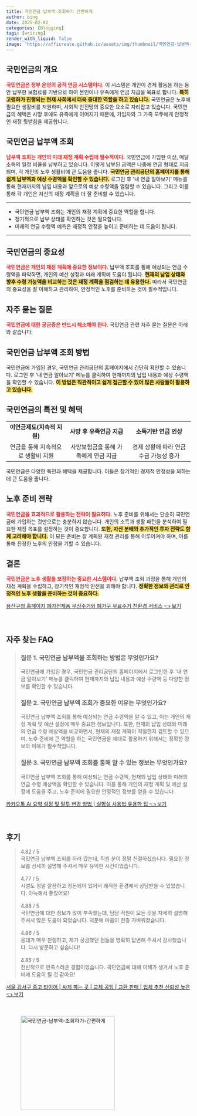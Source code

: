 ```yaml
---
title: 국민연금 납부액 조회하기 간편하게
author: bing
date: 2025-02-02
categories: [Blogging]
tags: [writing]
render_with_liquid: false
image: 'https://afficreate.github.io/assets/img/thumbnail/국민연금-납부액-조회하기-간편하게.webp'
---
```



<h2 id='국민연금_개요'>국민연금의 개요</h2>

<p><b><span style="color: #ee2323;">국민연금은 정부 운영의 공적 연금 시스템이다.</span></b> 이 시스템은 개인이 경제 활동을 하는 동안 납부한 보험료를 기반으로 하여 본인이나 유족에게 연금 지급을 목표로 합니다. <b><span style="background-color: #ffe066;">특히 고령화가 진행되는 현재 사회에서 더욱 중대한 역할을 하고 있습니다.</span></b> 국민연금은 노후에 필요한 생활비를 지원하며, 사회적 안전망의 중요한 요소로 자리잡고 있습니다. 국민연금의 혜택은 사망 후에도 유족에게 이어지기 때문에, 가입자와 그 가족 모두에게 안정적인 재정 뒷받침을 제공합니다.</p>

<h2 id='국민연금_납부액_조회'>국민연금 납부액 조회</h2>

<p><b><span style="color: #ee2323;">납부액 조회는 개인의 미래 재정 계획 수립에 필수적이다.</span></b> 국민연금에 가입한 이상, 매달 소득의 일정 비율을 납부하고 있습니다. 이렇게 납부된 금액은 나중에 연금 형태로 지급되며, 각 개인의 노후 생활비에 큰 도움을 줍니다. <b><span style="background-color: #ffe066;">국민연금 관리공단의 홈페이지를 통해 쉽게 납부액과 예상 수령액을 확인할 수 있습니다.</span></b> 로그인 후 '내 연금 알아보기' 메뉴를 통해 현재까지의 납입 내용과 앞으로의 예상 수령액을 열람할 수 있습니다. 그리고 이를 통해 각 개인은 자신의 재정 계획을 더 잘 준비할 수 있습니다.</p>

<hr />

<ul>
    <li>국민연금 납부액 조회는 개인의 재정 계획에 중요한 역할을 합니다.</li>
    <li>정기적으로 납부 상태를 확인하는 것은 필요합니다.</li>
    <li>미래의 연금 수령액 예측은 재정적 안정을 높이고 준비하는 데 도움이 됩니다.</li>
</ul>

<hr />

<h2 id='국민연금_중요성'>국민연금의 중요성</h2>

<p><b><span style="color: #ee2323;">국민연금은 개인의 재정 계획에 중요한 정보이다.</span></b> 납부액 조회를 통해 예상되는 연금 수령액을 파악하면, 개인의 예산 설정과 미래 계획에 도움이 됩니다. <b><span style="background-color: #ffe066;">현재의 납입 상태와 향후 수령 가능액을 비교하는 것은 재정 계획을 점검하는 데 유용한다.</span></b> 따라서 국민연금의 중요성을 잘 이해하고 관리하여, 안정적인 노후를 준비하는 것이 필수적입니다.</p>

<h2 id='자주_묻는_질문'>자주 묻는 질문</h2>

<p><b><span style="color: #ee2323;">국민연금에 대한 궁금증은 반드시 해소해야 한다.</span></b> 국민연금 관련 자주 묻는 질문은 아래와 같습니다:</p>

<h2 id='국민연금_조회방법'>국민연금 납부액 조회 방법</h2>

<p>국민연금에 가입된 경우, 국민연금 관리공단의 홈페이지에서 간단히 확인할 수 있습니다. 로그인 후 '내 연금 알아보기' 메뉴를 클릭하여 현재까지의 납입 내용과 예상 수령액을 확인할 수 있습니다. <b><span style="background-color: #ffe066;">이 방법은 직관적이고 쉽게 접근할 수 있어 많은 사람들이 활용하고 있습니다.</span></b></p>

<h2 id='특전_및_혜택'>국민연금의 특전 및 혜택</h2>

<table>
    <tr>
        <td style="text-align: center; height: 17px;"><b>이연금제도(지속적 지원)</b></td>
        <td style="text-align: center; height: 17px;"><b>사망 후 유족연금 지급</b></td>
        <td style="text-align: center; height: 17px;"><b>소득기반 연금 인상</b></td>
    </tr>
    <tr>
        <td style="text-align: center; height: 17px;">연금을 통해 지속적으로 생활비 지원</td>
        <td style="text-align: center; height: 17px;">사망보험금을 통해 가족에게 연금 지급</td>
        <td style="text-align: center; height: 17px;">경제 상황에 따라 연금 수급 가능성 증가</td>
    </tr>
</table>

<p>국민연금은 다양한 특전과 혜택을 제공합니다. 이들은 장기적인 경제적 안정성을 꾀하는 데 큰 도움을 줍니다.</p>

<h2 id='노후_준비_전략'>노후 준비 전략</h2>

<p><b><span style="color: #ee2323;">국민연금을 효과적으로 활용하는 전략이 필요하다.</span></b> 노후 준비를 위해서는 단순히 국민연금에 가입하는 것만으로는 충분하지 않습니다. 개인의 소득과 생활 패턴을 분석하여 필요한 재정 목표를 설정하는 것이 중요합니다. <b><span style="background-color: #ffe066;">또한, 자산 분배와 추가적인 투자 전략도 함께 고려해야 합니다.</span></b> 이 모든 준비는 잘 계획된 재정 관리를 통해 이루어져야 하며, 이를 통해 진정한 노후의 안정을 기할 수 있습니다.</p>

<h2 id='결론'>결론</h2>

<p><b><span style="color: #ee2323;">국민연금은 노후 생활을 보장하는 중요한 시스템이다.</span></b> 납부액 조회 과정을 통해 개인의 재정 계획을 수립하고, 장기적인 재정적 안전을 꾀해야 합니다. <b><span style="background-color: #ffe066;">정확한 정보와 관리로 안정적인 노후 생활을 준비하는 것이 중요하다.</span></b></p>


<p><a class="click-button" title="용산구청 홈페이지 폐가전제품 무상수거와 폐가구 무료수거 친환경 서비스" href="https://afficreate.github.io/posts/%EC%9A%A9%EC%82%B0%EA%B5%AC%EC%B2%AD-%ED%99%88%ED%8E%98%EC%9D%B4%EC%A7%80-%ED%8F%90%EA%B0%80%EC%A0%84%EC%A0%9C%ED%92%88-%EB%AC%B4%EC%83%81%EC%88%98%EA%B1%B0%EC%99%80-%ED%8F%90%EA%B0%80%EA%B5%AC-%EB%AC%B4%EB%A3%8C%EC%88%98%EA%B1%B0-%EC%B9%9C%ED%99%98%EA%B2%BD-%EC%84%9C%EB%B9%84%EC%8A%A4/" rel="dofollow">용산구청 홈페이지 폐가전제품 무상수거와 폐가구 무료수거 친환경 서비스 👈 보기</a></p><br>
<h2 id='자주_찾는_FAQ'>자주 찾는 FAQ</h2>
<div itemscope="" itemtype="https://schema.org/FAQPage"> 
<blockquote> 
<div itemscope="" itemprop="mainEntity" itemtype="https://schema.org/Question"> 
<h3 itemprop="name">질문 1. 국민연금 납부액을 조회하는 방법은 무엇인가요?</h3> 
<div itemscope="" itemprop="acceptedAnswer" itemtype="https://schema.org/Answer"> 
<span itemprop="text"> 
<p>국민연금에 가입된 경우, 국민연금 관리공단의 홈페이지에서 로그인한 후 '내 연금 알아보기' 메뉴를 클릭하여 현재까지의 납입 내용과 예상 수령액 등 다양한 정보를 확인할 수 있습니다.</p> 
</span> 
</div> 
</div> 

<div itemscope="" itemprop="mainEntity" itemtype="https://schema.org/Question"> 
<h3 itemprop="name">질문 2. 국민연금 납부액 조회가 중요한 이유는 무엇인가요?</h3> 
<div itemscope="" itemprop="acceptedAnswer" itemtype="https://schema.org/Answer"> 
<span itemprop="text"> 
<p>국민연금 납부액 조회를 통해 예상되는 연금 수령액을 알 수 있고, 이는 개인의 재정 계획 및 예산 설정에 매우 중요한 정보입니다. 또한, 현재의 납입 상태와 미래의 연금 수령 예상액을 비교하면서, 현재의 재정 계획이 적절한지 검토할 수 있으며, 노후 준비에 큰 역할을 하는 국민연금을 제대로 활용하기 위해서는 정확한 정보와 이해가 필수적입니다.</p> 
</span> 
</div> 
</div> 

<div itemscope="" itemprop="mainEntity" itemtype="https://schema.org/Question"> 
<h3 itemprop="name">질문 3. 국민연금 납부액 조회를 통해 알 수 있는 정보는 무엇인가요?</h3> 
<div itemscope="" itemprop="acceptedAnswer" itemtype="https://schema.org/Answer"> 
<span itemprop="text"> 
<p>국민연금 납부액 조회를 통해 예상되는 연금 수령액, 현재의 납입 상태와 미래의 연금 수령 예상액을 확인할 수 있습니다. 이를 통해 개인의 재정 계획 및 예산 설정에 도움을 주고, 노후 준비에 필요한 안정적인 정보를 얻을 수 있습니다.</p> 
</span> 
</div> 
</div> 
</blockquote> 
</div>
<p><a class="click-button" title="카카오톡 Ai 요약 설정 및 말투 변경 방법 | 실험실 사용법 유용한 팁" href="https://afficreate.github.io/posts/%EC%B9%B4%EC%B9%B4%EC%98%A4%ED%86%A1-Ai-%EC%9A%94%EC%95%BD-%EC%84%A4%EC%A0%95-%EB%B0%8F-%EB%A7%90%ED%88%AC-%EB%B3%80%EA%B2%BD-%EB%B0%A9%EB%B2%95-%EC%8B%A4%ED%97%98%EC%8B%A4-%EC%82%AC%EC%9A%A9%EB%B2%95-%EC%9C%A0%EC%9A%A9%ED%95%9C-%ED%8C%81/" rel="dofollow">카카오톡 Ai 요약 설정 및 말투 변경 방법 | 실험실 사용법 유용한 팁 👈 보기</a></p><br>
<h2 id='후기'>후기</h2>
<div itemscope itemtype="https://schema.org/Product">
  <blockquote>
  <div itemprop="review" itemscope itemtype="https://schema.org/Review">
      <div itemprop="reviewRating" itemscope itemtype="https://schema.org/Rating"> <span itemprop="ratingValue">4.82</span> / <span itemprop="bestRating">5</span> </div>
      <span itemprop="reviewBody">국민연금 납부액 조회를 하러 갔는데, 직원 분이 정말 친절하셨습니다. 필요한 정보를 상세히 설명해 주셔서 매우 유익한 시간이었습니다.</span>
  </div>
  <br>
  <div itemprop="review" itemscope itemtype="https://schema.org/Review">
      <div itemprop="reviewRating" itemscope itemtype="https://schema.org/Rating"> <span itemprop="ratingValue">4.77</span> / <span itemprop="bestRating">5</span> </div>
      <span itemprop="reviewBody">시설도 정말 깔끔하고 정돈되어 있어서 쾌적한 환경에서 상담받을 수 있었습니다. 아늑해서 좋았어요!</span>
  </div>
  <br>
  <div itemprop="review" itemscope itemtype="https://schema.org/Review">
      <div itemprop="reviewRating" itemscope itemtype="https://schema.org/Rating"> <span itemprop="ratingValue">4.88</span> / <span itemprop="bestRating">5</span> </div>
      <span itemprop="reviewBody">국민연금에 대한 정보가 많이 부족했는데, 담당 직원이 모든 것을 자세히 설명해 주셔서 많은 도움이 되었습니다. 덕분에 마음이 한층 가벼워졌습니다.</span>
  </div>
  <br>
  <div itemprop="review" itemscope itemtype="https://schema.org/Review">
      <div itemprop="reviewRating" itemscope itemtype="https://schema.org/Rating"> <span itemprop="ratingValue">4.86</span> / <span itemprop="bestRating">5</span> </div>
      <span itemprop="reviewBody">응대가 매우 친절하고, 제가 궁금했던 점들을 명확히 답변해 주셔서 감사했습니다. 다시 방문하고 싶습니다!</span>
  </div>
  <br>
  <div itemprop="review" itemscope itemtype="https://schema.org/Review">
      <div itemprop="reviewRating" itemscope itemtype="https://schema.org/Rating"> <span itemprop="ratingValue">4.85</span> / <span itemprop="bestRating">5</span> </div>
      <span itemprop="reviewBody">전반적으로 만족스러운 경험이었습니다. 국민연금에 대해 이해가 생겨서 노후 준비에 도움이 될 것 같아요!</span>
  </div>
  </blockquote>
</div>
<p><a class="click-button" title="서울 강서구 중고 타이어 | 싸게 파는 곳 | 교체 공임 | 교환 판매 | 업체 추천 신뢰성 높은" href="https://afficreate.github.io/posts/%EC%84%9C%EC%9A%B8-%EA%B0%95%EC%84%9C%EA%B5%AC-%EC%A4%91%EA%B3%A0-%ED%83%80%EC%9D%B4%EC%96%B4-%EC%8B%B8%EA%B2%8C-%ED%8C%8C%EB%8A%94-%EA%B3%B3-%EA%B5%90%EC%B2%B4-%EA%B3%B5%EC%9E%84-%EA%B5%90%ED%99%98-%ED%8C%90%EB%A7%A4-%EC%97%85%EC%B2%B4-%EC%B6%94%EC%B2%9C-%EC%8B%A0%EB%A2%B0%EC%84%B1-%EB%86%92%EC%9D%80/" rel="dofollow">서울 강서구 중고 타이어 | 싸게 파는 곳 | 교체 공임 | 교환 판매 | 업체 추천 신뢰성 높은 👈 보기</a></p><br>
<figure class="image"><img src="https://afficreate.github.io/assets/img/thumbnail/국민연금-납부액-조회하기-간편하게.webp" alt="국민연금-납부액-조회하기-간편하게" width="256" height="256"></figure>